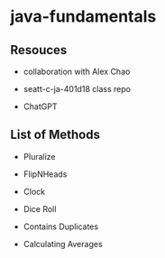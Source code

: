 # java-fundamentals

## Resouces

- collaboration with Alex Chao

- seatt-c-ja-401d18 class repo

- ChatGPT

## List of Methods

- Pluralize

- FlipNHeads

- Clock

- Dice Roll

- Contains Duplicates

- Calculating Averages